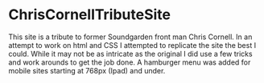 # ChrisCornellTributeSite
This site is a tribute to former Soundgarden front man Chris Cornell. In an attempt to work on html and CSS I attempted to replicate the site the best I could. While it may not be as intricate as the original I did use a few tricks and work arounds to get the job done. A hamburger menu was added for mobile sites starting at 768px (Ipad) and under.

